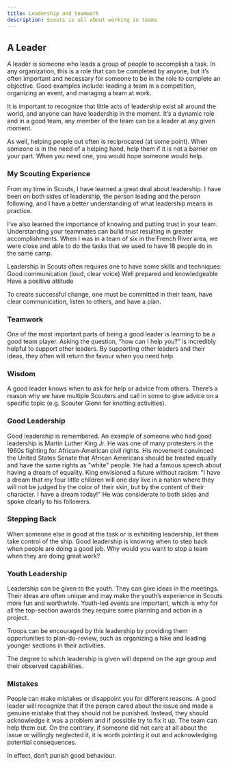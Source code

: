 ```yaml
---
title: Leadership and teamwork
description: Scouts is all about working in teams
---
```


## A Leader
A leader is someone who leads a group of people to accomplish a task. In any organization, this is a role that can be completed by anyone, but it’s often important and necessary for someone to be in the role to complete an objective. Good examples include: leading a team in a competition, organizing an event, and managing a team at work. 

It is important to recognize that little acts of leadership exist all around the world, and anyone can have leadership in the moment. It’s a dynamic role and in a good team, any member of the team can be a leader at any given moment.

As well, helping people out often is reciprocated (at some point). When someone is in the need of a helping hand, help them if it is not a barrier on your part. When you need one, you would hope someone would help.

### My Scouting Experience
From my time in Scouts, I have learned a great deal about leadership. I have been on both sides of leadership, the person leading and the person following, and I have a better understanding of what leadership means in practice. 

I’ve also learned the importance of knowing and putting trust in your team. Understanding your teammates can build trust resulting in greater accomplishments. When I was in a team of six in the French River area, we were close and able to do the tasks that we used to have 18 people do in the same camp.

Leadership in Scouts often requires one to have some skills and techniques:
Good communication (loud, clear voice)
Well prepared and knowledgeable
Have a positive attitude

To create successful change, one must be committed in their team, have clear communication, listen to others, and have a plan. 

### Teamwork
One of the most important parts of being a good leader is learning to be a good team player. Asking the question, “how can I help you?” is incredibly helpful to support other leaders. By supporting other leaders and their ideas, they often will return the favour when you need help.

### Wisdom
A good leader knows when to ask for help or advice from others. There’s a reason why we have multiple Scouters and call in some to give advice on a specific topic (e.g. Scouter Glenn for knotting activities). 

### Good Leadership 
Good leadership is remembered. An example of someone who had good leadership is Martin Luther King Jr. He was one of many protesters in the 1960s fighting for African-American civil rights. His movement convinced the United States Senate that African Americans should be treated equally and have the same rights as "white" people. He had a famous speech about having a dream of equality. King envisioned a future without racism: "I have a dream that my four little children will one day live in a nation where they will not be judged by the color of their skin, but by the content of their character. I have a dream today!" He was considerate to both sides and spoke clearly to his followers.

### Stepping Back
When someone else is good at the task or is exhibiting leadership, let them take control of the ship. Good leadership is knowing when to step back when people are doing a good job. Why would you want to stop a team when they are doing great work?

### Youth Leadership
Leadership can be given to the youth. They can give ideas in the meetings. Their ideas are often unique and may make the youth’s experience in Scouts more fun and worthwhile. Youth-led events are important, which is why for all the top-section awards they require some planning and action in a project. 

Troops can be encouraged by this leadership by providing them opportunities to plan-do-review, such as organizing a hike and leading younger sections in their activities.

The degree to which leadership is given will depend on the age group and their observed capabilities.

### Mistakes
People can make mistakes or disappoint you for different reasons. A good leader will recognize that if the person cared about the issue and made a genuine mistake that they should not be punished. Instead, they should acknowledge it was a problem and if possible try to fix it up. The team can help them out. On the contrary, if someone did not care at all about the issue or willingly neglected it, it is worth pointing it out and acknowledging potential consequences. 

In effect, don’t punish good behaviour.
